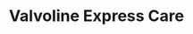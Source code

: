 ---
title: "Valvoline Express Care"
url: /erie/valvoline-express-care-west-26th-street/
shop: Autowerkstatt
---